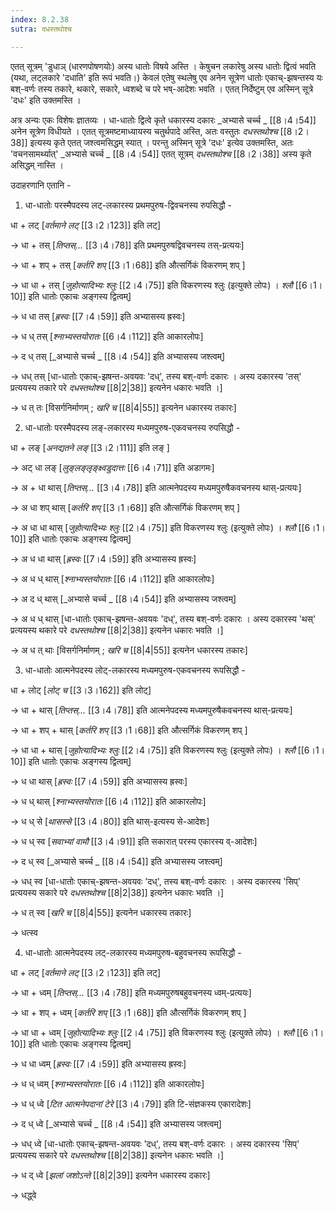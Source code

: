 ```yaml
---
index: 8.2.38
sutra: दधस्तथोश्च

---
```

एतत् सूत्रम् 'डुधाञ् (धारणपोषणयोः) अस्य धातोः विषये अस्ति । केषुचन लकारेषु अस्य धातोः द्वित्वं भवति (यथा, लट्लकारे 'दधाति' इति रूपं भवति।) केवलं एतेषु स्थलेषु एव अनेन सूत्रेण धातोः एकाच्-झषन्तस्य यः बश्-वर्णः तस्य तकारे, थकारे, सकारे, ध्वशब्दे च परे भष्-आदेशः भवति ।  एतत् निर्देष्टुम् एव अस्मिन् सूत्रे 'दधः' इति उक्तमस्ति ।  



अत्र अन्यः एकः विशेषः ज्ञातव्यः । धा-धातोः द्वित्वे कृते धकारस्य दकारः  _अभ्यासे चर्च्च _ [[8।4।54]] अनेन सूत्रेण विधीयते । एतत् सूत्रमष्टमाध्यायस्य चतुर्थपादे अस्ति, अतः वस्तुतः _दधस्तथोश्च_ [[8।2।38]] इत्यस्य कृते एतत् जश्त्वमसिद्धम् स्यात् । परन्तु अस्मिन् सूत्रे 'दधः' इत्येव उक्तमस्ति, अतः 'वचनसामर्थ्यात्'  _अभ्यासे चर्च्च _ [[8।4।54]] एतत् सूत्रम् _दधस्तथोश्च_ [[8।2।38]] अस्य कृते असिद्धम् नास्ति ।                                          



उदाहरणानि एतानि - 



1. धा-धातोः परस्मैपदस्य लट्-लकारस्य प्रथमपुरुष-द्विवचनस्य रुपसिद्धौ  - 

धा + लट् [_वर्तमाने लट्_ [[3।2।123]] इति लट्]     

→ धा + तस् [_तिप्तस्..._ [[3।4।78]] इति प्रथमपुरुषद्विवचनस्य तस्-प्रत्ययः]

→ धा + शप् + तस् [_कर्तरि शप्_ [[3।1।68]] इति औत्सर्गिकं विकरणम् शप् ]

→ धा धा + तस् [_जुहोत्यादिभ्यः श्लुः_ [[2।4।75]] इति विकरणस्य श्लुः (इत्युक्ते लोपः) । _श्लौ_ [[6।1।10]]  इति धातोः एकाचः अङ्गस्य द्वित्वम्]

→ ध धा तस् [_ह्रस्वः_ [[7।4।59]] इति अभ्यासस्य ह्रस्वः]

→ ध ध् तस् [_श्नाभ्यस्तयोरातः_ [[6।4।112]] इति आकारलोपः]

→ द ध् तस् [_अभ्यासे चर्च्च _ [[8।4।54]] इति अभ्यासस्य जश्त्वम्]                                           

→ धध् तस् [धा-धातोः एकाच्-झषन्त-अवयवः 'दध्', तस्य बश्-वर्णः दकारः । अस्य दकारस्य 'तस्' प्रत्ययस्य तकारे परे  _दधस्तथोश्च_ [[8|2|38]] इत्यनेन धकारः भवति ।]

→ ध त् तः [विसर्गनिर्माणम् ; _खरि च_ [[8|4|55]] इत्यनेन धकारस्य तकारः]



2.  धा-धातोः परस्मैपदस्य लङ्-लकारस्य मध्यमपुरुष-एकवचनस्य रुपसिद्धौ  - 

धा + लङ्  [_अनद्यतने लङ्_ [[3।2।111]] इति लङ् ]     

→ अट्  धा लङ्  [_लुङ्लङ्लृङ्क्ष्वडुदात्तः_ [[6।4।71]] इति अडागमः]

→ अ + धा थास् [_तिप्तस्..._ [[3।4।78]] इति आत्मनेपदस्य  मध्यमपुरुषैकवचनस्य थास्-प्रत्ययः]

→ अ  धा  शप्  थास् [_कर्तरि शप्_ [[3।1।68]] इति औत्सर्गिकं विकरणम् शप् ]

→ अ  धा धा थास् [_जुहोत्यादिभ्यः श्लुः_ [[2।4।75]] इति विकरणस्य श्लुः (इत्युक्ते लोपः) । _श्लौ_ [[6।1।10]] इति धातोः एकाचः अङ्गस्य द्वित्वम्]

→ अ ध धा थास् [_ह्रस्वः_ [[7।4।59]] इति अभ्यासस्य ह्रस्वः]

→ अ ध ध् थास् [_श्नाभ्यस्तयोरातः_ [[6।4।112]] इति आकारलोपः]

→ अ द ध् थास् [_अभ्यासे चर्च्च _ [[8।4।54]] इति अभ्यासस्य जश्त्वम्]                                           

→ अ ध ध् थास् [धा-धातोः एकाच्-झषन्त-अवयवः 'दध्', तस्य बश्-वर्णः दकारः । अस्य दकारस्य 'थस्' प्रत्ययस्य थकारे परे  _दधस्तथोश्च_ [[8|2|38]] इत्यनेन धकारः भवति ।]

→ अ ध त् थाः [विसर्गनिर्माणम् ; _खरि च_ [[8|4|55]] इत्यनेन धकारस्य तकारः]



3. धा-धातोः आत्मनेपदस्य लोट्-लकारस्य मध्यमपुरुष-एकवचनस्य रूपसिद्धौ -      

धा + लोट् [_लोट् च_ [[3।3।162]] इति लोट्]     

→ धा + थास्  [_तिप्तस्..._ [[3।4।78]] इति आत्मनेपदस्य  मध्यमपुरुषैकवचनस्य थास्-प्रत्ययः]

→ धा + शप् + थास् [_कर्तरि शप्_ [[3।1।68]] इति औत्सर्गिकं विकरणम् शप् ]

→ धा धा + थास् [_जुहोत्यादिभ्यः श्लुः_ [[2।4।75]] इति विकरणस्य श्लुः (इत्युक्ते लोपः) । _श्लौ_ [[6।1।10]]  इति धातोः एकाचः अङ्गस्य द्वित्वम्]

→ ध धा थास् [_ह्रस्वः_ [[7।4।59]] इति अभ्यासस्य ह्रस्वः]

→ ध ध् थास् [_श्नाभ्यस्तयोरातः_ [[6।4।112]] इति आकारलोपः]

→ ध ध् से [_थासस्से_ [[3।4।80]] इति थास्-इत्यस्य से-आदेशः]

→ ध ध् स्व  [_सवाभ्यां वामौ_ [[3।4।91]] इति सकारात् परस्य एकारस्य व्-आदेशः]             

→ द ध् स्व  [_अभ्यासे चर्च्च _ [[8।4।54]] इति अभ्यासस्य जश्त्वम्]                                           

→ धध् स्व [धा-धातोः एकाच्-झषन्त-अवयवः 'दध्', तस्य बश्-वर्णः दकारः । अस्य दकारस्य 'सिप्' प्रत्ययस्य सकारे परे  _दधस्तथोश्च_ [[8|2|38]] इत्यनेन धकारः भवति ।]

→ ध त् स्व [_खरि च_ [[8|4|55]] इत्यनेन धकारस्य तकारः]

→ धत्स्व



4. धा-धातोः आत्मनेपदस्य लट्-लकारस्य मध्यमपुरुष-बहुवचनस्य रूपसिद्धौ -      

धा + लट्  [_वर्तमाने लट्_ [[3।2।123]] इति लट्]     

→ धा + ध्वम्  [_तिप्तस्..._ [[3।4।78]] इति मध्यमपुरुषबहुवचनस्य ध्वम्-प्रत्ययः]

→ धा + शप् + ध्वम् [_कर्तरि शप्_ [[3।1।68]] इति औत्सर्गिकं विकरणम् शप् ]

→ धा धा + ध्वम् [_जुहोत्यादिभ्यः श्लुः_ [[2।4।75]] इति विकरणस्य श्लुः (इत्युक्ते लोपः) । _श्लौ_ [[6।1।10]]  इति धातोः एकाचः अङ्गस्य द्वित्वम्]

→ ध धा ध्वम् [_ह्रस्वः_ [[7।4।59]] इति अभ्यासस्य ह्रस्वः]

→ ध ध् ध्वम् [_श्नाभ्यस्तयोरातः_ [[6।4।112]] इति आकारलोपः]

→ ध ध् ध्वे [_टित आत्मनेपदानां टेरे_ [[3।4।79]] इति टि-संज्ञकस्य एकारादेशः]   

→ द ध् ध्वे [_अभ्यासे चर्च्च _ [[8।4।54]] इति अभ्यासस्य जश्त्वम्]                                           

→ धध् ध्वे [धा-धातोः एकाच्-झषन्त-अवयवः 'दध्', तस्य बश्-वर्णः दकारः । अस्य दकारस्य 'सिप्' प्रत्ययस्य सकारे परे  _दधस्तथोश्च_ [[8|2|38]] इत्यनेन धकारः भवति ।]

→ ध द्  ध्वे [_झलां जशोऽन्ते_ [[8|2|39]] इत्यनेन धकारस्य दकारः]

→ धद्ध्वे

